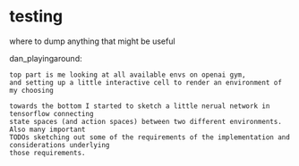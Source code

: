 # testing
where to dump anything that might be useful

dan_playingaround:

    top part is me looking at all available envs on openai gym, 
    and setting up a little interactive cell to render an environment of my choosing

    towards the bottom I started to sketch a little nerual network in tensorflow connecting
    state spaces (and action spaces) between two different environments. Also many important
    TODOs sketching out some of the requirements of the implementation and considerations underlying
    those requirements. 
